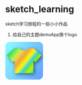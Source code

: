 # sketch_learning
sketch学习旅程的一些小小作品

1. 给自己的主题demoApp换个logo



![小作品1](https://github.com/hwzss/sketch_learning/blob/master/theme%402x.png)
